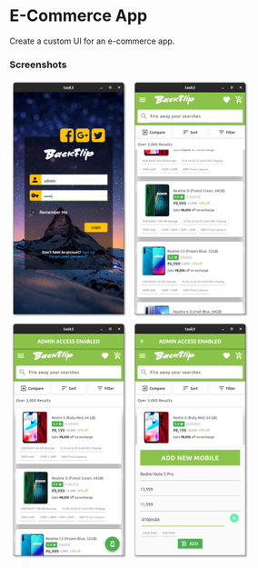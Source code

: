 # E-Commerce App
Create a custom UI for an e-commerce app.

### Screenshots

<img src="https://github.com/AbhayVAshokan/TinkerHub-Learn-From-Home/blob/master/.images/task3_screenshot1.png" width=210> <img src="https://github.com/AbhayVAshokan/TinkerHub-Learn-From-Home/blob/master/.images/task2_screenshot2.png" width=210> <img src="https://github.com/AbhayVAshokan/TinkerHub-Learn-From-Home/blob/master/.images/task3_screenshot3.png" width=210> <img src="https://github.com/AbhayVAshokan/TinkerHub-Learn-From-Home/blob/master/.images/task3_screenshot4.png" width=210>

